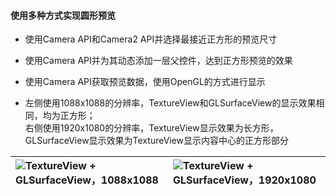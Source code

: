 #### 使用多种方式实现圆形预览
- 使用Camera API和Camera2 API并选择最接近正方形的预览尺寸

- 使用Camera API并为其动态添加一层父控件，达到正方形预览的效果

- 使用Camera API获取预览数据，使用OpenGL的方式进行显示

- 左侧使用1088x1088的分辨率，TextureView和GLSurfaceView的显示效果相同，均为正方形；</br>
右侧使用1920x1080的分辨率，TextureView显示效果为长方形，GLSurfaceView显示效果为TextureView显示内容中心的正方形部分

| ![TextureView + GLSurfaceView，1088x1088](https://github.com/wangshengyang1996/GLCameraDemo/blob/master/PreviewSize_1088x1088.gif) | ![TextureView + GLSurfaceView，1920x1080](https://github.com/wangshengyang1996/GLCameraDemo/blob/master/PreviewSize_1920x1080.gif) 
|:-|:-|
